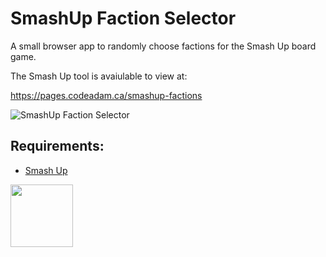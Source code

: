 # SmashUp Faction Selector

A small browser app to randomly choose factions for the Smash Up board game.

The Smash Up tool is avaiulable to view at:

https://pages.codeadam.ca/smashup-factions

![SmashUp Faction Selector](https://raw.githubusercontent.com/codeadamca/smashup-factions/main/screenshot-smashup.png)

## Requirements:

* [Smash Up](https://www.alderac.com/smash-up-home/) 

<a href="https://codeadam.ca">
<img src="https://codeadam.ca/images/code-block.png" width="100">
</a>
